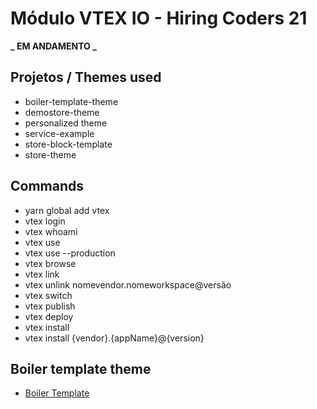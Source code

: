 # Módulo VTEX IO - Hiring Coders 21

**_ EM ANDAMENTO _**

## Projetos / Themes used

- boiler-template-theme
- demostore-theme
- personalized theme
- service-example
- store-block-template
- store-theme

## Commands

- yarn global add vtex
- vtex login <workflow>
- vtex whoami
- vtex use <workflow>
- vtex use <workflow> --production
- vtex browse
- vtex link
- vtex unlink nomevendor.nomeworkspace@versão
- vtex switch <workflow>
- vtex publish
- vtex deploy
- vtex install
- vtex install {vendor}.{appName}@{version}

## Boiler template theme

- [Boiler Template](https://github.com/vtex-apps/minimum-boilerplate-theme)

